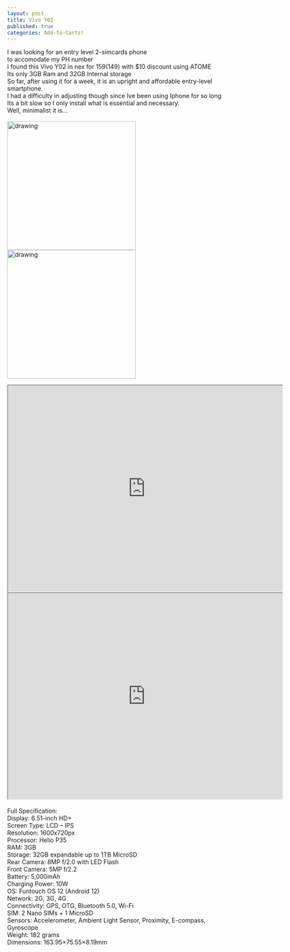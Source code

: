 ```yaml
---
layout: post
title: Vivo Y02
published: true
categories: Add-to-Carts!
---
```

I was looking for an entry level 2-simcards phone
<br>
to accomodate my PH number
<br>
I found this Vivo Y02 in nex for $159 ($149) with $10 discount using ATOME
<br>
Its only 3GB Ram and 32GB Internal storage
<br>
So far, after using it for a week, it is an upright and affordable entry-level smartphone.
<br>
I had a difficulty in adjusting though since Ive been using Iphone for so long
<br>
Its a bit slow so I only install what is essential and necessary.
<br>
Well, minimalist it is...
<br>
<br>
<img src="https://drive.google.com/uc?export=view&id=1MbfIAs83bpUx8J5FOSgDiIAJAsNG1hVB" alt="drawing" width="300"/>
<img src="https://drive.google.com/uc?export=view&id=14qtYjvZTVoDEg-Dp43TXx1bM8d4Y7NyX" alt="drawing" width="300"/>
<iframe src="https://drive.google.com/file/d/14qtYjvZTVoDEg-Dp43TXx1bM8d4Y7NyX/preview" width="640" height="480" allow="autoplay"></iframe>
<iframe src="https://drive.google.com/file/d/1MbfIAs83bpUx8J5FOSgDiIAJAsNG1hVB/preview" width="640" height="480" allow="autoplay"></iframe>
<br>
<br>
Full Specification:
<br>
Display: 6.51-inch HD+
<br>
Screen Type: LCD – IPS
<br>
Resolution: 1600x720px
<br>
Processor: Helio P35
<br>
RAM: 3GB
<br>
Storage: 32GB expandable up to 1TB MicroSD
<br>
Rear Camera: 8MP f/2.0 with LED Flash
<br>
Front Camera: 5MP f/2.2
<br>
Battery: 5,000mAh
<br>
Charging Power: 10W
<br>
OS: Funtouch OS 12 (Android 12)
<br>
Network: 2G, 3G, 4G
<br>
Connectivity: GPS, OTG, Bluetooth 5.0, Wi-Fi
<br>
SIM: 2 Nano SIMs + 1 MicroSD
<br>
Sensors: Accelerometer, Ambient Light Sensor, Proximity, E-compass, Gyroscope
<br>
Weight: 182 grams
<br>
Dimensions: 163.95×75.55×8.19mm
